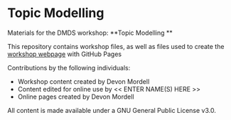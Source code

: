 # Topic Modelling
Materials for the DMDS workshop: **Topic Modelling **  

This repository contains workshop files, as well as files used to create the [workshop webpage](https://scds.githib.io/text-analysis-3) with GitHub Pages   


Contributions by the following individuals: 
- Workshop content created by Devon Mordell 
- Content edited for online use by << ENTER NAME(S) HERE >> 
- Online pages created by Devon Mordell


  
All content is made available under a GNU General Public License v3.0.

